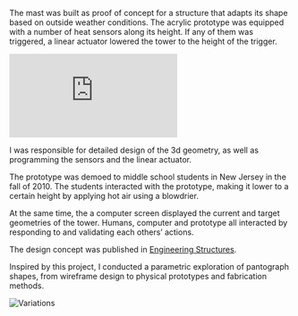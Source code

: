 The mast was built as proof of concept for a structure that adapts its shape based on outside weather conditions. The acrylic prototype was equipped with a number of heat sensors along its height. If any of them was triggered, a linear actuator lowered the tower to the height of the trigger.

<!-- ![Mast Image](/images/projects/kinetic/mast.jpg) -->

<iframe src="https://www.youtube.com/embed/BjMAruO2SGA" frameborder="0" allowfullscreen></iframe>

I was responsible for detailed design of the 3d geometry, as well as programming the sensors and the linear actuator.

The prototype was demoed to middle school students in New Jersey in the fall of 2010. The students interacted with the prototype, making it lower to a certain height by applying hot air using a blowdrier.

At the same time, the a computer screen displayed the current and target geometries of the tower. Humans, computer and prototype all interacted by responding to and validating each others’ actions.

The design concept was published in [Engineering Structures](http://onlinelibrary.wiley.com/doi/10.1111/mice.12013/abstract).

Inspired by this project, I conducted a parametric exploration of pantograph shapes, from wireframe design to physical prototypes and fabrication methods.

![Variations](/images/projects/kinetic/variations.svg)